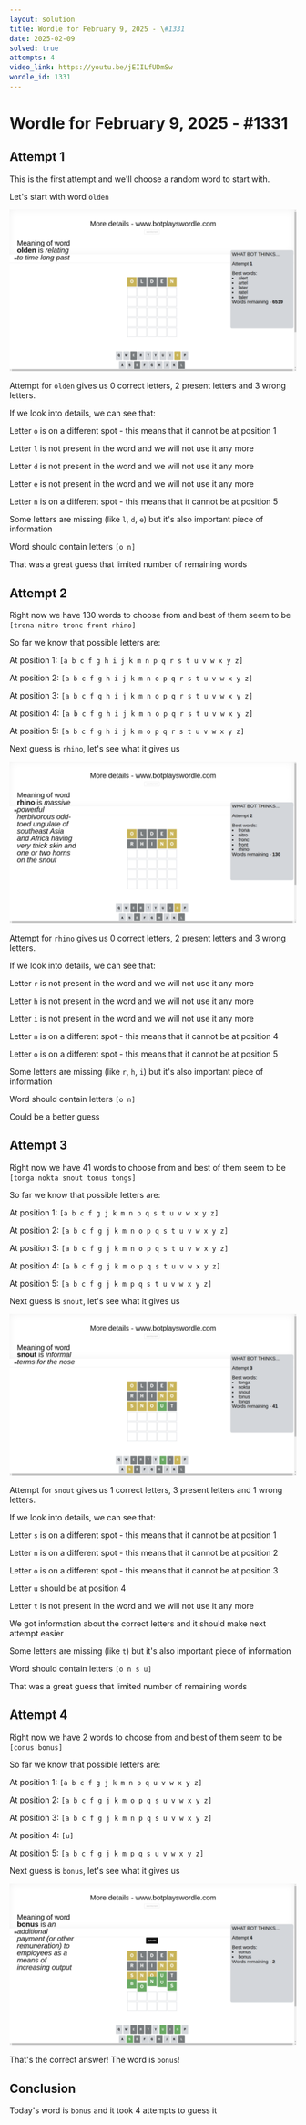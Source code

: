 ```yaml
---
layout: solution
title: Wordle for February 9, 2025 - \#1331
date: 2025-02-09
solved: true
attempts: 4
video_link: https://youtu.be/jEIILfUDmSw
wordle_id: 1331
---
```


# Wordle for February 9, 2025 - \#1331

## Attempt 1

This is the first attempt and we'll choose a random word to start with.

Let's start with word `olden`

![Attempt 1](2025-02-09/attempt-1.png)

Attempt for `olden` gives us 0 correct letters, 2 present letters and 3 wrong letters.

If we look into details, we can see that:

Letter `o` is on a different spot - this means that it cannot be at position 1

Letter `l` is not present in the word and we will not use it any more

Letter `d` is not present in the word and we will not use it any more

Letter `e` is not present in the word and we will not use it any more

Letter `n` is on a different spot - this means that it cannot be at position 5

Some letters are missing (like `l`, `d`, `e`) but it's also important piece of information

Word should contain letters `[o n]`

That was a great guess that limited number of remaining words



## Attempt 2

Right now we have 130 words to choose from and best of them seem to be `[trona nitro tronc front rhino]`

So far we know that possible letters are:

At position 1: `[a b c f g h i j k m n p q r s t u v w x y z]`

At position 2: `[a b c f g h i j k m n o p q r s t u v w x y z]`

At position 3: `[a b c f g h i j k m n o p q r s t u v w x y z]`

At position 4: `[a b c f g h i j k m n o p q r s t u v w x y z]`

At position 5: `[a b c f g h i j k m o p q r s t u v w x y z]`

Next guess is `rhino`, let's see what it gives us

![Attempt 2](2025-02-09/attempt-2.png)

Attempt for `rhino` gives us 0 correct letters, 2 present letters and 3 wrong letters.

If we look into details, we can see that:

Letter `r` is not present in the word and we will not use it any more

Letter `h` is not present in the word and we will not use it any more

Letter `i` is not present in the word and we will not use it any more

Letter `n` is on a different spot - this means that it cannot be at position 4

Letter `o` is on a different spot - this means that it cannot be at position 5

Some letters are missing (like `r`, `h`, `i`) but it's also important piece of information

Word should contain letters `[o n]`

Could be a better guess



## Attempt 3

Right now we have 41 words to choose from and best of them seem to be `[tonga nokta snout tonus tongs]`

So far we know that possible letters are:

At position 1: `[a b c f g j k m n p q s t u v w x y z]`

At position 2: `[a b c f g j k m n o p q s t u v w x y z]`

At position 3: `[a b c f g j k m n o p q s t u v w x y z]`

At position 4: `[a b c f g j k m o p q s t u v w x y z]`

At position 5: `[a b c f g j k m p q s t u v w x y z]`

Next guess is `snout`, let's see what it gives us

![Attempt 3](2025-02-09/attempt-3.png)

Attempt for `snout` gives us 1 correct letters, 3 present letters and 1 wrong letters.

If we look into details, we can see that:

Letter `s` is on a different spot - this means that it cannot be at position 1

Letter `n` is on a different spot - this means that it cannot be at position 2

Letter `o` is on a different spot - this means that it cannot be at position 3

Letter `u` should be at position 4

Letter `t` is not present in the word and we will not use it any more

We got information about the correct letters and it should make next attempt easier

Some letters are missing (like `t`) but it's also important piece of information

Word should contain letters `[o n s u]`

That was a great guess that limited number of remaining words



## Attempt 4

Right now we have 2 words to choose from and best of them seem to be `[conus bonus]`

So far we know that possible letters are:

At position 1: `[a b c f g j k m n p q u v w x y z]`

At position 2: `[a b c f g j k m o p q s u v w x y z]`

At position 3: `[a b c f g j k m n p q s u v w x y z]`

At position 4: `[u]`

At position 5: `[a b c f g j k m p q s u v w x y z]`

Next guess is `bonus`, let's see what it gives us

![Attempt 4](2025-02-09/attempt-4.png)

That's the correct answer! The word is `bonus`!

## Conclusion

Today's word is `bonus` and it took 4 attempts to guess it

